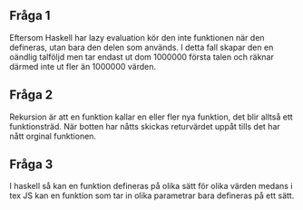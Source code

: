 ## Fråga 1
Eftersom Haskell har lazy evaluation kör den inte funktionen när den defineras, utan bara den delen som används. I detta fall skapar den en oändlig talföljd men tar endast ut dom 1000000 första talen och räknar därmed inte ut fler än 1000000 värden.

## Fråga 2
Rekursion är att en funktion kallar en eller fler nya funktion, det blir alltså ett funktionsträd. När botten har nåtts skickas returvärdet uppåt tills det har nått orginal funktionen.

## Fråga 3
I haskell så kan en funktion defineras på olika sätt för olika värden medans i tex JS kan en funktion som tar in olika parametrar bara defineras på ett sätt.